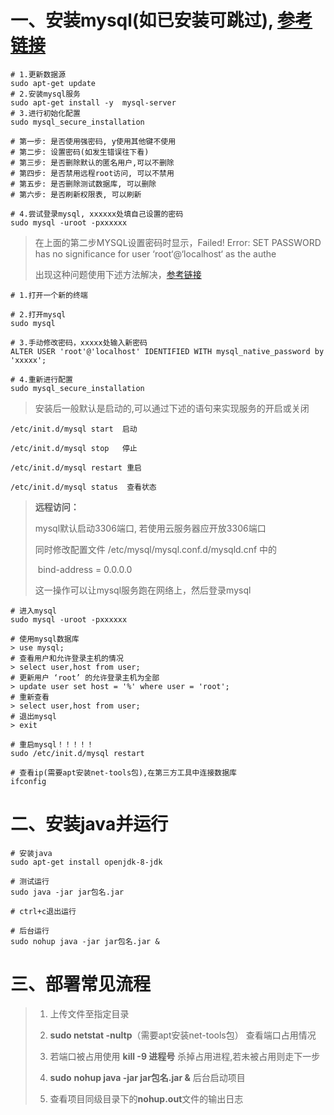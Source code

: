 # 一、安装mysql(如已安装可跳过), [参考链接](https://blog.csdn.net/m0_63228448/article/details/121739771)

```
# 1.更新数据源
sudo apt-get update
# 2.安装mysql服务
sudo apt-get install -y  mysql-server
# 3.进行初始化配置
sudo mysql_secure_installation

# 第一步: 是否使用强密码, y使用其他键不使用
# 第二步: 设置密码(如发生错误往下看)
# 第三步: 是否删除默认的匿名用户,可以不删除
# 第四步: 是否禁用远程root访问, 可以不禁用
# 第五步: 是否删除测试数据库, 可以删除
# 第六步: 是否刷新权限表, 可以刷新

# 4.尝试登录mysql, xxxxxx处填自己设置的密码
sudo mysql -uroot -pxxxxxx

```

> 在上面的第二步MYSQL设置密码时显示，Failed! Error: SET PASSWORD has no significance for user ‘root‘@‘localhost‘ as the authe
>
> 出现这种问题使用下述方法解决，[参考链接](https://blog.csdn.net/weixin_42189863/article/details/125113978)

```
# 1.打开一个新的终端

# 2.打开mysql
sudo mysql

# 3.手动修改密码，xxxxx处输入新密码
ALTER USER 'root'@'localhost' IDENTIFIED WITH mysql_native_password by 'xxxxx';

# 4.重新进行配置
sudo mysql_secure_installation
```

> 安装后一般默认是启动的,可以通过下述的语句来实现服务的开启或关闭

```
/etc/init.d/mysql start  启动
 
/etc/init.d/mysql stop   停止
 
/etc/init.d/mysql restart 重启
 
/etc/init.d/mysql status  查看状态
```

> **远程访问：**
>
> mysql默认启动3306端口, 若使用云服务器应开放3306端口
>
> 同时修改配置文件 /etc/mysql/mysql.conf.d/mysqld.cnf 中的
>
> ​	bind-address =  0.0.0.0
>
> 这一操作可以让mysql服务跑在网络上，然后登录mysql

```
# 进入mysql
sudo mysql -uroot -pxxxxxx

# 使用mysql数据库
> use mysql;
# 查看用户和允许登录主机的情况
> select user,host from user;
# 更新用户 ‘root’ 的允许登录主机为全部
> update user set host = '%' where user = 'root';
# 重新查看
> select user,host from user;
# 退出mysql
> exit

# 重启mysql！！！！！
sudo /etc/init.d/mysql restart

# 查看ip(需要apt安装net-tools包),在第三方工具中连接数据库
ifconfig
```

# 二、安装java并运行

```
# 安装java
sudo apt-get install openjdk-8-jdk

# 测试运行
sudo java -jar jar包名.jar

# ctrl+c退出运行

# 后台运行
sudo nohup java -jar jar包名.jar &
```

# 三、部署常见流程

> 1. 上传文件至指定目录
>
> 2. **sudo netstat -nultp**（需要apt安装net-tools包） 查看端口占用情况
> 3. 若端口被占用使用 **kill -9 进程号** 杀掉占用进程,若未被占用则走下一步
> 4. **sudo** **nohup java -jar jar包名.jar &** 后台启动项目
> 5. 查看项目同级目录下的**nohup.out**文件的输出日志


